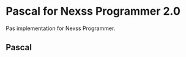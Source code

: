# Pascal for Nexss Programmer 2.0

Pas implementation for Nexss Programmer.

## Pascal

```pas

```
